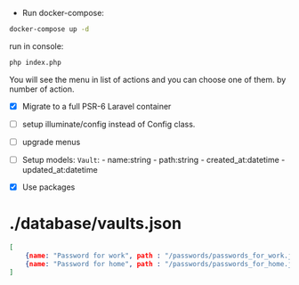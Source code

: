 
- Run docker-compose:

```bash
docker-compose up -d
```

run in console:

```bash
php index.php
```

You will see the menu in list of actions and you can choose one of them.
by number of action.



- [x] Migrate to a full PSR-6 Laravel container
- [ ] setup illuminate/config instead of Config class.
- [ ] upgrade menus
- [ ] Setup models:
    `Vault`:
         - name:string 
         - path:string 
         - created_at:datetime 
         - updated_at:datetime
- [x] Use packages


# ./database/vaults.json
```json
[
    {name: "Password for work", path : "/passwords/passwords_for_work.json", created_at: ..., updated_at: ...},
    {name: "Password for home", path : "/passwords/passwords_for_home.json", ...},
]
```
